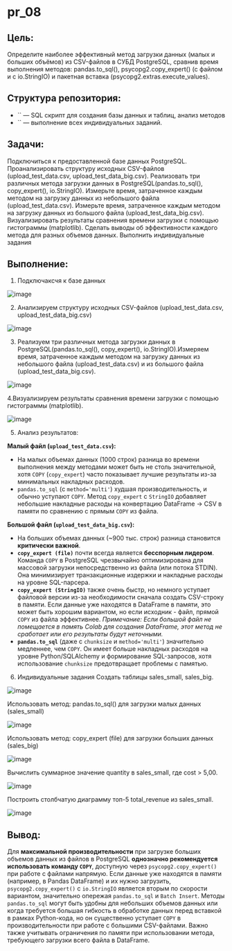# pr_08
## Цель: ##
Определите наиболее эффективный метод загрузки данных (малых и больших объёмов) из CSV-файлов в СУБД PostgreSQL, сравнив время выполнения методов: pandas.to_sql(), psycopg2.copy_expert() (с файлом и с io.StringIO) и пакетная вставка (psycopg2.extras.execute_values).

## Структура репозитория: ##
- `` — SQL скрипт для создания базы данных и таблиц, анализ методов
- `` —  выполнение всех индивидуальных заданий.


## Задачи: ##
Подключиться к предоставленной базе данных PostgreSQL.
Проанализировать структуру исходных CSV-файлов (upload_test_data.csv, upload_test_data_big.csv).
Реализовать три различных метода загрузки данных в PostgreSQL(pandas.to_sql(), copy_expert(), io.StringIO).
Измерьте время, затраченное каждым методом на загрузку данных из небольшого файла (upload_test_data.csv).
Измерьте время, затраченное каждым методом на загрузку данных из большого файла (upload_test_data_big.csv).
Визуализировать результаты сравнения времени загрузки с помощью гистограммы (matplotlib).
Сделать выводы об эффективности каждого метода для разных объемов данных.
Выполнить индивидуальные задания

## Выполнение: ##
1. Подключаксчя к базе данных

![image](https://github.com/user-attachments/assets/71af8924-9c51-4f66-9496-8c7ce6c14e72)

2. Анализируем структуру исходных CSV-файлов (upload_test_data.csv, upload_test_data_big.csv)

![image](https://github.com/user-attachments/assets/ff0860d2-ac6f-485d-87bb-c11098ff190c)

3. Реализуем три различных метода загрузки данных в PostgreSQL(pandas.to_sql(), copy_expert(), io.StringIO).Измеряем время, затраченное каждым методом на загрузку данных из небольшого файла (upload_test_data.csv) и из большого файла (upload_test_data_big.csv).

![image](https://github.com/user-attachments/assets/e8202a42-13f0-434a-8892-2a555a686ba4)

4.Визуализируем результаты сравнения времени загрузки с помощью гистограммы (matplotlib).

![image](https://github.com/user-attachments/assets/a89f1538-efe3-453e-b341-51ee81c42bf7)

5. Анализ результатов:

**Малый файл (`upload_test_data.csv`):**
*   На малых объемах данных (1000 строк) разница во времени выполнения между методами может быть не столь значительной, хотя `COPY` (`copy_expert`) часто показывает лучшие результаты из-за минимальных накладных расходов.
*   `pandas.to_sql` (с `method='multi'`) худшая производительность, и обычно уступают `COPY`. Метод `copy_expert` с `StringIO` добавляет небольшие накладные расходы на конвертацию DataFrame -> CSV в памяти по сравнению с прямым `COPY` из файла.

**Большой файл (`upload_test_data_big.csv`):**
*   На больших объемах данных (~900 тыс. строк) разница становится **критически важной**.
*   **`copy_expert (file)`** почти всегда является **бесспорным лидером**. Команда `COPY` в PostgreSQL чрезвычайно оптимизирована для массовой загрузки непосредственно из файла (или потока STDIN). Она минимизирует транзакционные издержки и накладные расходы на уровне SQL-парсера.
*   **`copy_expert (StringIO)`** также очень быстр, но немного уступает файловой версии из-за необходимости сначала создать CSV-строку в памяти. Если данные уже находятся в DataFrame в памяти, это может быть хорошим вариантом, но если исходник - файл, прямой `COPY` из файла эффективнее. *Примечание: Если большой файл не помещается в память Colab для создания DataFrame, этот метод не сработает или его результаты будут неточными.*
*   **`pandas.to_sql`** (даже с `chunksize` и `method='multi'`) значительно медленнее, чем `COPY`. Он имеет больше накладных расходов на уровне Python/SQLAlchemy и формирование SQL-запросов, хотя использование `chunksize` предотвращает проблемы с памятью.

6. Индивидуальные задания
Создать таблицы sales_small, sales_big.

![image](https://github.com/user-attachments/assets/66e49fed-224b-4f29-82d8-61020140c063)

Использовать метод: pandas.to_sql() для загрузки малых данных (sales_small)

![image](https://github.com/user-attachments/assets/f9964519-e082-43bb-b38d-4d39842c9602)

Использовать метод: copy_expert (file) для загрузки больших данных (sales_big)

![image](https://github.com/user-attachments/assets/bb2a69a2-8a99-48b8-9a68-4597ab1460f8)

Вычислить суммарное значение quantity в sales_small, где cost > 5,00.

![image](https://github.com/user-attachments/assets/ed4c592c-a5f6-4941-8977-56df3b88821c)

Построить столбчатую диаграмму топ-5 total_revenue из sales_small.

![image](https://github.com/user-attachments/assets/e9e771aa-f024-4c50-94f7-74000c7e2e2b)


## Вывод: ##
Для **максимальной производительности** при загрузке больших объемов данных из файлов в PostgreSQL **однозначно рекомендуется использовать команду `COPY`**, доступную через `psycopg2.copy_expert()` при работе с файлами напрямую.
Если данные уже находятся в памяти (например, в Pandas DataFrame) и их нужно загрузить, `psycopg2.copy_expert()` с `io.StringIO` является вторым по скорости вариантом, значительно опережая `pandas.to_sql` и `Batch Insert`.
 Методы `pandas.to_sql` могут быть удобны для небольших объемов данных или когда требуется большая гибкость в обработке данных перед вставкой в рамках Python-кода, но он существенно уступает `COPY` в производительности при работе с большими CSV-файлами. Важно также учитывать ограничения по памяти при использовании метода, требующего загрузки всего файла в DataFrame.



